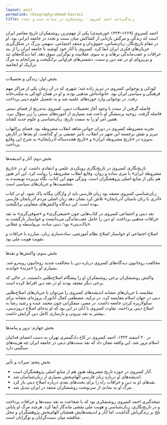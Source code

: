 ```yaml
---
layout: post
permalink: /biography/ahmad-kasravi
title: زندگینامه احمد کسروی - روشنفکری در میانه سنت و تجدد
---
```


احمد کسروی (۱۲۶۹–۱۳۲۴ خورشیدی) یکی از مهم‌ترین روشنفکران تاریخ معاصر ایران است که زندگی و مرگش بازتابی از کشاکش میان سنت و تجدد در جامعه ایرانی بود. او در مقام تاریخ‌نگار، زبان‌شناس، حقوق‌دان و منتقد اجتماعی، سهمی بزرگ در شکل‌گیری جریان‌های فکری ایران ایفا کرد. کسروی با آثار خود کوشید تا جامعه ایران را از بند خرافات و عقب‌ماندگی برهاند و به سوی عقلانیت و نوگرایی سوق دهد. اما دیدگاه‌های تند و بی‌پروای او در نقد دین و سنت، دشمنی‌های فراوانی برانگیخت و سرانجام به مرگ تراژیک او انجامید.  

---

بخش اول: زندگی و تحصیلات

کودکی و نوجوانی
کسروی در تبریز زاده شد؛ شهری که در آن زمان یکی از مراکز مهم فرهنگی و سیاسی ایران بود. خانواده‌اش مذهبی بودند و او در همان کودکی به مکتب‌خانه رفت. در نوجوانی وارد حوزه‌های علمیه شد و به تحصیل علوم دینی پرداخت.  

فاصله گرفتن از سنت
با وجود آغاز تحصیلات دینی، کسروی به‌تدریج از فضای سنتی فاصله گرفت. روحیه پرسشگر او باعث شد بسیاری از آموزه‌های سنتی را زیر سؤال ببرد. همین امر او را به سمت تاریخ، زبان‌شناسی و علوم جدید کشاند.  

تجربه مشروطه
کسروی در دوران جوانی شاهد انقلاب مشروطه بود. فضای پرالتهاب تبریز و نقش برجسته این شهر در انقلاب، تأثیر عمیقی بر او گذاشت. او بعدها در آثارش به‌ویژه در «تاریخ مشروطه ایران» و «تاریخ هجده‌ساله آذربایجان» به شرح این وقایع پرداخت.  

---

بخش دوم: آثار و اندیشه‌ها

تاریخ‌نگاری
کسروی در تاریخ‌نگاری رویکردی علمی و انتقادی داشت. او در «تاریخ مشروطه ایران» با نثری ساده و روان، وقایع انقلاب مشروطه را روایت کرد. این اثر هنوز هم یکی از منابع اصلی پژوهشگران است. ویژگی مهم این کتاب، نگاه بی‌پرده نویسنده به شخصیت‌ها و جریان‌های سیاسی است.  

زبان‌شناسی
کسروی معتقد بود زبان فارسی باید از واژگان بیگانه پاک شود. او در کتاب «آذری یا زبان باستان آذربایجان» تلاش کرد نشان دهد زبان اصلی مردم آذربایجان فارسی بوده است. این دیدگاه واکنش‌های متفاوتی برانگیخت.  

نقد دینی و اجتماعی
کسروی در کتاب‌هایی چون «شیعی‌گری» و «صوفی‌گری» به نقد خرافات مذهبی پرداخت. او دین را عامل عقب‌ماندگی می‌دانست و خواستار بازگشت به «پاک‌دینی» بود؛ دینی ساده، بی‌واسطه و عقلانی.  

اصلاح اجتماعی
او خواستار اصلاح نظام آموزشی، ساده‌سازی زبان، مبارزه با خرافات و تقویت هویت ملی بود.  

---

بخش سوم: واکنش‌ها و نقدها

مخالفت روحانیون
دیدگاه‌های کسروی درباره دین با مخالفت شدید روحانیون روبه‌رو شد. بسیاری او را «مرتد» خواندند.  

واکنش روشنفکران
برخی روشنفکران او را پیشگام اصلاح‌طلبی دانستند، در حالی که برخی دیگر معتقد بودند او در نقد دین افراط کرده است.  

مقایسه با جریان‌های مشابه
اندیشه‌های کسروی را می‌توان با جریان‌های اصلاح‌طلبی دینی در جهان اسلام مقایسه کرد. در ترکیه، مصطفی کمال آتاتورک پروژه‌ای مشابه برای سکولاریزه کردن جامعه داشت. در مصر، متفکرانی چون محمد عبده و رشید رضا به اصلاح دینی پرداختند. تفاوت کسروی با آنان در این بود که او به‌جای اصلاح درون‌دینی، بیشتر به نقد بیرونی و بازسازی کامل دین گرایش داشت.  

---

بخش چهارم: ترور و پیامدها

در ۲۰ اسفند ۱۳۲۴، احمد کسروی در کاخ دادگستری تهران به دست اعضای فدائیان اسلام ترور شد. این واقعه نشان داد که نقد سنت‌های دینی در جامعه ایران چه هزینه‌های سنگینی دارد.  

---

بخش پنجم: میراث و تأثیر

- آثار کسروی در حوزه تاریخ مشروطه هنوز هم از منابع اصلی پژوهشگران است.  
- اندیشه‌های او درباره زبان فارسی الهام‌بخش بسیاری از زبان‌شناسان شد.  
- نقدهای او به دین و خرافات راه را برای بحث‌های بعدی درباره اصلاح دینی باز کرد.  
- مرگ او به نمادی از سرنوشت روشنفکران منتقد در ایران تبدیل شد.  

---

نتیجه‌گیری
احمد کسروی روشنفکری بود که با شجاعت به نقد سنت‌ها و خرافات پرداخت و در تاریخ‌نگاری، زبان‌شناسی و هویت ملی نقشی ماندگار ایفا کرد. هرچند مرگ او پایانی تلخ بر زندگی‌اش گذاشت، اما آثار و اندیشه‌هایش همچنان الهام‌بخش پژوهشگران و محل مناقشه میان سنت‌گرایان و نوگرایان است.  
